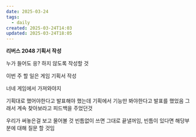 ```yaml
---
date: 2025-03-24
tags:
  - daily
created: 2025-03-24T14:03
updated: 2025-03-24T18:05
---
```

**리버스 2048 기획서 작성**

누가 들어도 응? 하지 않도록 작성할 것
 
이번 주 할 일은 게임 기획서 작성 

너네 게임에서 가져와야지

기획대로 했어야한다고 발표해야 했는데 기획에서 기능만 봐야한다고 발표를 했었음 그래서 계속 찾아보라고 피드백을 주었던것

우리가 써놓은걸 보고 물어볼 것
빈틈없이 쓰면 그대로 끝낼꺼임, 빈틈이 있다면 해당부분에 대해 질문 할 것임